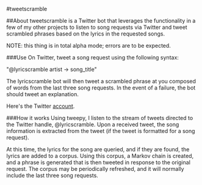 #tweetscramble

##About
tweetscramble is a Twitter bot that leverages the functionality in a few of my other projects to listen to
song requests via Twitter and tweet scrambled phrases based on the lyrics in the
requested songs.

NOTE: this thing is in total alpha mode; errors are to be expected.

###Use
On Twitter, tweet a song request using the following syntax:

"@lyricscramble artist -> song_title"

The lyricscramble bot will then tweet a scrambled phrase at you composed of words from
the last three song requests. In the event of a failure, the bot should tweet an
explanation.

Here's the Twitter <a href="https://twitter.com/lyricscramble">account</a>.

###How it works
Using tweepy, I listen to the stream of tweets directed to the Twitter
handle, @lyricscramble. Upon a received tweet, the song information is extracted from the tweet
(if the tweet is formatted for a song request).

At this time, the lyrics for the song are queried, and if they are found, the lyrics
are added to a corpus. Using this corpus, a Markov chain is created, and a phrase
is generated that is then tweeted in response to the original request. The corpus
may be periodically refreshed, and it will normally include the last three song requests.

